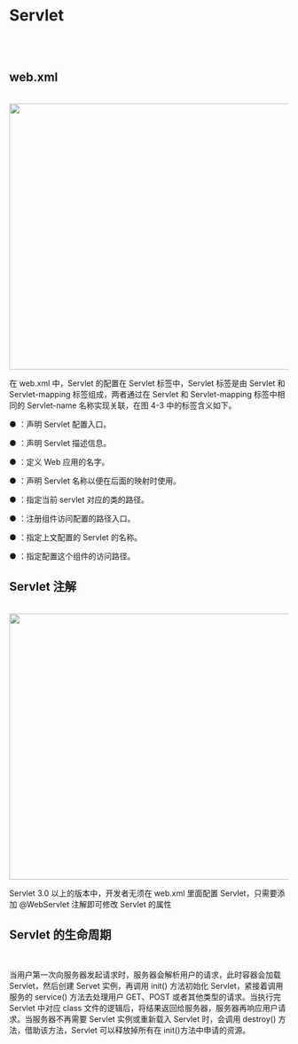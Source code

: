 # Servlet

<br><br>

## web.xml

<br>

<img src="https://54huarui.github.io/blogs/servlet/1.png" width="880" height="480">

<br>

在 web.xml 中，Servlet 的配置在 Servlet 标签中，Servlet 标签是由 Servlet 和
Servlet-mapping 标签组成，两者通过在 Servlet 和 Servlet-mapping 标签中相同的
Servlet-name 名称实现关联，在图 4-3 中的标签含义如下。

● <servlet>：声明 Servlet 配置入口。

● <description>：声明 Servlet 描述信息。

● <display-name>：定义 Web 应用的名字。

● <servlet-name>：声明 Servlet 名称以便在后面的映射时使用。

● <servlet-class>：指定当前 servlet 对应的类的路径。

● <servlet-mapping>：注册组件访问配置的路径入口。

● <servlet-name>：指定上文配置的 Servlet 的名称。

● <url-pattern>：指定配置这个组件的访问路径。

## Servlet 注解

<br>

<img src="https://54huarui.github.io/blogs/servlet/2.png" width="880" height="480">

<br>


Servlet 3.0 以上的版本中，开发者无须在 web.xml 里面配置 Servlet，只需要添加
@WebServlet 注解即可修改 Servlet 的属性



## Servlet 的生命周期

<br>

当用户第一次向服务器发起请求时，服务器会解析用户的请求，此时容器会加载 Servlet，然后创建 Servet 实例，再调用 init() 方法初始化 Servlet，紧接着调用服务的 service() 方法去处理用户 GET、POST 或者其他类型的请求。当执行完 Servlet 中对应 class 文件的逻辑后，将结果返回给服务器，服务器再响应用户请求。当服务器不再需要 Servlet 实例或重新载入 Servlet 时，会调用 destroy() 方法，借助该方法，Servlet 可以释放掉所有在 init()方法中申请的资源。
